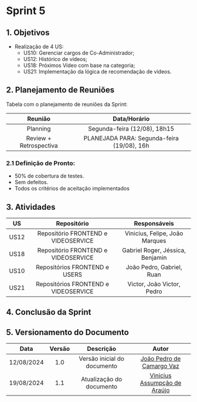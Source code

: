 # Sprint 5

## 1. Objetivos

- Realização de 4 US:
    - US10: Gerenciar cargos de Co-Administrador;
    - US12: Histórico de vídeos;
    - US18: Próximos Vídeo com base na categoria;
    - US21: Implementação da lógica de recomendação de vídeos.
 
## 2. Planejamento de Reuniões

Tabela com o planejamento de reuniões da Sprint:

| Reunião | Data/Horário |
| :-----: | :----------: |
| Planning | Segunda-feira (12/08), 18h15 |
| Review + Retrospectiva | PLANEJADA PARA: Segunda-feira (19/08), 16h |

### 2.1 Definição de Pronto:
   - 50% de cobertura de testes.
   - Sem defeitos.
   - Todos os critérios de aceitação implementados 

## 3. Atividades
| US | Repositório | Responsáveis |
| :---: | :---------: | :----------: |
| US12 | Repositório FRONTEND e VIDEOSERVICE | Vinicius, Felipe, João Marques |
| US18 | Repositório FRONTEND e VIDEOSERVICE | Gabriel Roger, Jéssica, Benjamin |
| US10 | Repositórios FRONTEND e USERS | João Pedro, Gabriel, Ruan |
| US21 | Repositórios FRONTEND e VIDEOSERVICE | Victor, João Victor, Pedro |

## 4. Conclusão da Sprint

## 5. Versionamento do Documento

| Data | Versão | Descrição | Autor |
| :-----: | :-------------: | :---------------: | :-: |
| 12/08/2024 | 1.0 | Versão inicial do documento | [João Pedro de Camargo Vaz](https://github.com/JoaoPedro0803) |
| 19/08/2024 | 1.1 | Atualização do documento | [Vinicius Assumpção de Araújo](https://github.com/Viniman27) |

